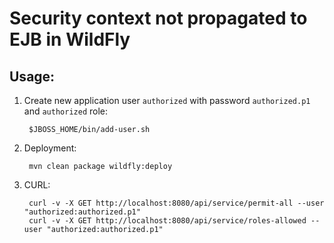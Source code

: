 Security context not propagated to EJB in WildFly
=================================================

Usage:
------

1. Create new application user `authorized` with password `authorized.p1` and `authorized` role:

        $JBOSS_HOME/bin/add-user.sh

2. Deployment:

        mvn clean package wildfly:deploy

3. CURL:

        curl -v -X GET http://localhost:8080/api/service/permit-all --user "authorized:authorized.p1"
        curl -v -X GET http://localhost:8080/api/service/roles-allowed --user "authorized:authorized.p1"
